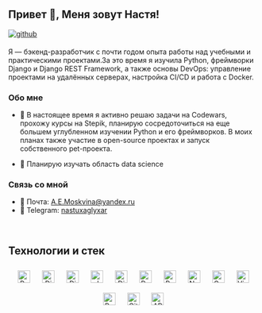 ## Привет 👋, Меня зовут Настя!  
  

<a href="https://github.com/MoskvinaAnastasia" target="_blank">
<img src=https://img.shields.io/badge/github-%2324292e.svg?&style=for-the-badge&logo=github&logoColor=white alt=github style="margin-bottom: 5px;" />
</a>  
  
Я — бэкенд-разработчик с почти годом опыта работы над учебными и практическими проектами.За это время я изучила Python, фреймворки Django и Django REST Framework, а также основы DevOps: управление проектами на удалённых серверах, настройка CI/CD и работа с Docker.
<br/>  

### Обо мне  
- 🔭 В настоящее время я активно решаю задачи на Codewars, прохожу курсы на Stepik, планирую сосредоточиться на еще большем углубленном изучении Python и его фреймворков. В моих планах также участие в open-source проектах и запуск собственного pet-проекта.  

- 🌱 Планирую изучать область data science  


### Связь со мной  
- 📧 Почта: [A.E.Moskvina@yandex.ru](mailto:A.E.Moskvina@yandex.ru)  
- 📱 Telegram: [nastuxaglyxar](https://t.me/nastuxaglyxar)  

<br/>  


## Технологии и стек  
<div align="center">  
<a href="https://www.python.org/" target="_blank"><img style="margin: 10px" src="https://img.shields.io/badge/Python-3776AB?style=for-the-badge&logo=python&logoColor=white" alt="Python" height="25" /></a>  
<a href="https://www.djangoproject.com/" target="_blank"><img style="margin: 10px" src="https://img.shields.io/badge/Django-092E20?style=for-the-badge&logo=django&logoColor=white" alt="Django" height="25" /></a>  
<a href="https://www.django-rest-framework.org/" target="_blank"><img style="margin: 10px" src="https://img.shields.io/badge/Django%20REST%20Framework-ff1709?style=for-the-badge&logo=django&logoColor=white" alt="Django REST Framework" height="25" /></a>  
<a href="https://jwt.io/" target="_blank"><img style="margin: 10px" src="https://img.shields.io/badge/JWT-black?style=for-the-badge&logo=JSON%20web%20tokens" alt="JWT" height="25" /></a>  
<a href="https://djoser.readthedocs.io/" target="_blank"><img style="margin: 10px" src="https://img.shields.io/badge/Djoser-00ADD8?style=for-the-badge&logo=Djoser&logoColor=white" alt="Djoser" height="25" /></a>  
<a href="https://www.docker.com/" target="_blank"><img style="margin: 10px" src="https://img.shields.io/badge/Docker-2496ED?style=for-the-badge&logo=docker&logoColor=white" alt="Docker" height="25" /></a>  
<a href="https://www.postgresql.org/" target="_blank"><img style="margin: 10px" src="https://img.shields.io/badge/PostgreSQL-336791?style=for-the-badge&logo=postgresql&logoColor=white" alt="PostgreSQL" height="25" /></a>  
<a href="https://www.nginx.com/" target="_blank"><img style="margin: 10px" src="https://img.shields.io/badge/Nginx-F2A900?style=for-the-badge&logo=nginx&logoColor=white" alt="Nginx" height="25" /></a>  
<a href="https://gunicorn.org/" target="_blank"><img style="margin: 10px" src="https://img.shields.io/badge/Gunicorn-499848?style=for-the-badge&logo=gunicorn&logoColor=white" alt="Gunicorn" height="25" /></a>  
<a href="https://code.visualstudio.com/" target="_blank"><img style="margin: 10px" src="https://img.shields.io/badge/Visual%20Studio%20Code-007ACC?style=for-the-badge&logo=visual-studio-code&logoColor=white" alt="Visual Studio Code" height="25" /></a>  
<a href="https://www.postman.com/" target="_blank"><img style="margin: 10px" src="https://img.shields.io/badge/Postman-FF6C37?style=for-the-badge&logo=postman&logoColor=white" alt="Postman" height="25" /></a>  
<a href="https://github.com/features/actions" target="_blank"><img style="margin: 10px" src="https://img.shields.io/badge/GitHub%20Actions-CE1141?style=for-the-badge&logo=github-actions&logoColor=white" alt="GitHub Actions" height="25" /></a>  
<a href="https://www.programmableweb.com/api" target="_blank"><img style="margin: 10px" src="https://img.shields.io/badge/API-663399?style=for-the-badge&logo=api&logoColor=white" alt="API" height="25" /></a>  
</div>  


